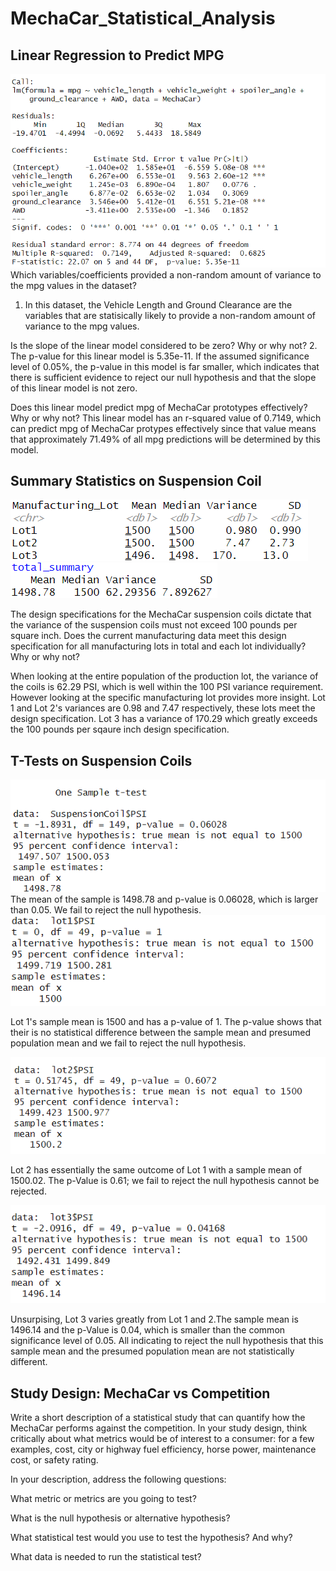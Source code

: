 # MechaCar_Statistical_Analysis
## Linear Regression to Predict MPG
![This is an image](https://github.com/maheeyah/MechaCar_Statistical_Analysis/blob/main/Part1Screenshot.png)
Which variables/coefficients provided a non-random amount of variance to the mpg values in the dataset?
1. In this dataset, the Vehicle Length and Ground Clearance are the variables that are statisically likely to provide a non-random amount of variance to the mpg values. 

Is the slope of the linear model considered to be zero? Why or why not?
2. The p-value for this linear model is 5.35e-11. If the assumed significance level of 0.05%, the p-value in this model is far smaller, which indicates that there is sufficient evidence to reject our null hypothesis and that the slope of this linear model is not zero.

Does this linear model predict mpg of MechaCar prototypes effectively? Why or why not?
This linear model has an r-squared value of 0.7149, which can predict mpg of MechaCar protypes effectively since that value means that approximately 71.49% of all mpg predictions will be determined by this model.

## Summary Statistics on Suspension Coil
![This is an image](https://github.com/maheeyah/MechaCar_Statistical_Analysis/blob/main/Part2Lot_Summary.png)
![This is an image](https://github.com/maheeyah/MechaCar_Statistical_Analysis/blob/main/Part2Total_Summary.png)

The design specifications for the MechaCar suspension coils dictate that the variance of the suspension coils must not exceed 100 pounds per square inch. Does the current manufacturing data meet this design specification for all manufacturing lots in total and each lot individually? Why or why not?

When looking at the entire population of the production lot, the variance of the coils is 62.29 PSI, which is well within the 100 PSI variance requirement. However looking at the specific manufacturing lot provides more insight. Lot 1 and Lot 2's variances are 0.98 and 7.47 respectively, these lots meet the design specification. Lot 3 has a variance of 170.29 which greatly exceeds the 100 pounds per sqaure inch design specification. 

## T-Tests on Suspension Coils
![This is an image](https://github.com/maheeyah/MechaCar_Statistical_Analysis/blob/main/Part3AllManufacturingLots.png)
The mean of the sample is 1498.78 and p-value is 0.06028, which is larger than 0.05. We fail to reject the null hypothesis. 
![This is an image](https://github.com/maheeyah/MechaCar_Statistical_Analysis/blob/main/Part3Lot1.png)

Lot 1's sample mean is 1500 and has a p-value of 1. The p-value shows that their is no statistical difference between the sample mean and presumed population mean and we fail to reject the null hypothesis. 

![This is an image](https://github.com/maheeyah/MechaCar_Statistical_Analysis/blob/main/Part3Lot2.png)

Lot 2 has essentially the same outcome of Lot 1 with a sample mean of 1500.02. The p-Value is 0.61; we fail to reject the null hypothesis cannot be rejected.

![This is an image](https://github.com/maheeyah/MechaCar_Statistical_Analysis/blob/main/Part3Lot3.png)

Unsurpising, Lot 3 varies greatly from Lot 1 and 2.The sample mean is 1496.14 and the p-Value is 0.04, which is smaller than the common significance level of 0.05. All indicating to reject the null hypothesis that this sample mean and the presumed population mean are not statistically different.

## Study Design: MechaCar vs Competition
Write a short description of a statistical study that can quantify how the MechaCar performs against the competition. In your study design, think critically about what metrics would be of interest to a consumer: for a few examples, cost, city or highway fuel efficiency, horse power, maintenance cost, or safety rating.

In your description, address the following questions:

What metric or metrics are you going to test?

What is the null hypothesis or alternative hypothesis?

What statistical test would you use to test the hypothesis? And why?

What data is needed to run the statistical test?
